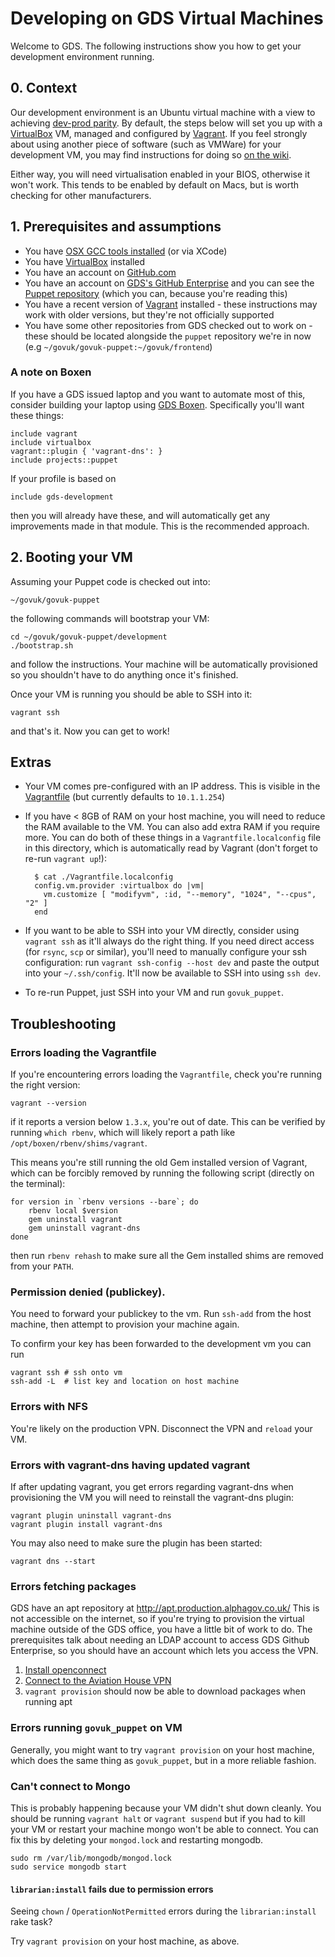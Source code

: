 # Developing on GDS Virtual Machines

Welcome to GDS. The following instructions show you how to get your
development environment running.

## 0. Context

Our development environment is an Ubuntu virtual machine with a view
to achieving [dev-prod parity][1]. By default, the steps below will
set you up with a [VirtualBox][2] VM, managed and configured by
[Vagrant][3]. If you feel strongly about using another piece of
software (such as VMWare) for your development VM, you may find
instructions for doing so [on the wiki][4].

Either way, you will need virtualisation enabled in your BIOS, otherwise it
won't work. This tends to be enabled by default on Macs, but is worth
checking for other manufacturers.

[1]: http://www.12factor.net/dev-prod-parity
[2]: https://www.virtualbox.org/
[3]: http://vagrantup.com/
[4]: https://github.com/alphagov/wiki/wiki

## 1. Prerequisites and assumptions

  * You have [OSX GCC tools installed](https://github.com/kennethreitz/osx-gcc-installer) (or via XCode)
  * You have [VirtualBox](https://www.virtualbox.org/) installed
  * You have an account on [GitHub.com](https://github.com)
  * You have an account on
    [GDS's GitHub Enterprise](https://github.gds) and you can see the
    [Puppet repository](https://github.com/alphagov/govuk-puppet) (which you can,
    because you're reading this)
  * You have a recent version of [Vagrant](https://www.vagrantup.com/downloads.html)
    installed - these instructions may work with older versions, but
    they're not officially supported
  * You have some other repositories from GDS checked out to work on -
    these should be located alongside the `puppet` repository we're in
    now (e.g `~/govuk/govuk-puppet:~/govuk/frontend`)

### A note on Boxen

If you have a GDS issued laptop and you want to automate most of this,
consider building your laptop using
[GDS Boxen](https://github.com/alphagov/gds-boxen). Specifically
you'll want these things:

    include vagrant
    include virtualbox
    vagrant::plugin { 'vagrant-dns': }
    include projects::puppet

If your profile is based on

    include gds-development

then you will already have these, and will automatically get any
improvements made in that module. This is the recommended approach.

## 2. Booting your VM

Assuming your Puppet code is checked out into:

    ~/govuk/govuk-puppet

the following commands will bootstrap your VM:

    cd ~/govuk/govuk-puppet/development
    ./bootstrap.sh

and follow the instructions. Your machine will be automatically
provisioned so you shouldn't have to do anything once it's finished.

Once your VM is running you should be able to SSH into it:

    vagrant ssh

and that's it. Now you can get to work!

## Extras

* Your VM comes pre-configured with an IP address. This is visible in
  the [Vagrantfile](./Vagrantfile) (but currently defaults to `10.1.1.254`)
* If you have < 8GB of RAM on your host machine, you will need to reduce the
  RAM available to the VM. You can also add extra RAM if you require more.
  You can do both of these things in a `Vagrantfile.localconfig` file in this
  directory, which is automatically read by Vagrant (don't forget to re-run
  `vagrant up`!):

        $ cat ./Vagrantfile.localconfig
        config.vm.provider :virtualbox do |vm|
          vm.customize [ "modifyvm", :id, "--memory", "1024", "--cpus", "2" ]
        end

* If you want to be able to SSH into your VM directly, consider using `vagrant
  ssh` as it'll always do the right thing. If you need direct access (for
  `rsync`, `scp` or similar), you'll need to manually configure your ssh
  configuration: run `vagrant ssh-config --host dev` and paste the output into
  your `~/.ssh/config`. It'll now be available to SSH into using `ssh dev`.

* To re-run Puppet, just SSH into your VM and run `govuk_puppet`.

## Troubleshooting

### Errors loading the Vagrantfile

If you're encountering errors loading the `Vagrantfile`, check you're running the right version:

    vagrant --version

if it reports a version below `1.3.x`, you're out of date. This can be
verified by running `which rbenv`, which will likely report a path
like `/opt/boxen/rbenv/shims/vagrant`.

This means you're still running the old Gem installed version of
Vagrant, which can be forcibly removed by running the following
script (directly on the terminal):

```shell
for version in `rbenv versions --bare`; do
    rbenv local $version
    gem uninstall vagrant
    gem uninstall vagrant-dns
done
```

then run `rbenv rehash` to make sure all the Gem installed shims are
removed from your `PATH`.

### Permission denied (publickey).

You need to forward your publickey to the vm. Run `ssh-add` from the host machine, then attempt to provision your machine again.

To confirm your key has been forwarded to the development vm you can run

```
vagrant ssh # ssh onto vm
ssh-add -L  # list key and location on host machine
```

### Errors with NFS

You're likely on the production VPN. Disconnect the VPN and `reload`
your VM.

### Errors with vagrant-dns having updated vagrant

If after updating vagrant, you get errors regarding vagrant-dns when provisioning the VM you will need to reinstall the vagrant-dns plugin:

    vagrant plugin uninstall vagrant-dns
    vagrant plugin install vagrant-dns

You may also need to make sure the plugin has been started:

    vagrant dns --start

### Errors fetching packages

GDS have an apt repository at http://apt.production.alphagov.co.uk/ This is not accessible on the internet, so if you're trying to provision the virtual machine outside of the GDS office, you have a little bit of work to do. The prerequisites talk about needing an LDAP account to access GDS Github Enterprise, so you should have an account which lets you access the VPN.

1. [Install openconnect](https://github.com/alphagov/gds-boxen/blob/1ba02125e0/modules/people/manifests/jabley.pp#L31)
2. [Connect to the Aviation House VPN](https://github.com/jabley/homedir/commit/2682f094024524cb7e31ca447694bdf81b1239a2)
3. `vagrant provision` should now be able to download packages when running apt


### Errors running `govuk_puppet` on VM

Generally, you might want to try `vagrant provision` on your host machine, which does the same thing as `govuk_puppet`, but in a more reliable fashion.

### Can't connect to Mongo

This is probably happening because your VM didn't shut down cleanly. You should be running `vagrant halt` or `vagrant suspend` but if you had to kill your VM or restart your machine mongo won't be able to connect. You can fix this by deleting your `mongod.lock` and restarting mongodb.

```
sudo rm /var/lib/mongodb/mongod.lock
sudo service mongodb start
```

#### `librarian:install` fails due to permission errors

Seeing `chown` / `OperationNotPermitted` errors during the `librarian:install` rake task?

Try `vagrant provision` on your host machine, as above.
